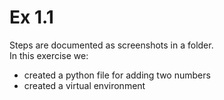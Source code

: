 # Ex 1.1

Steps are documented as screenshots in a folder. <br>
In this exercise we:
- created a python file for adding two numbers
- created a virtual environment
